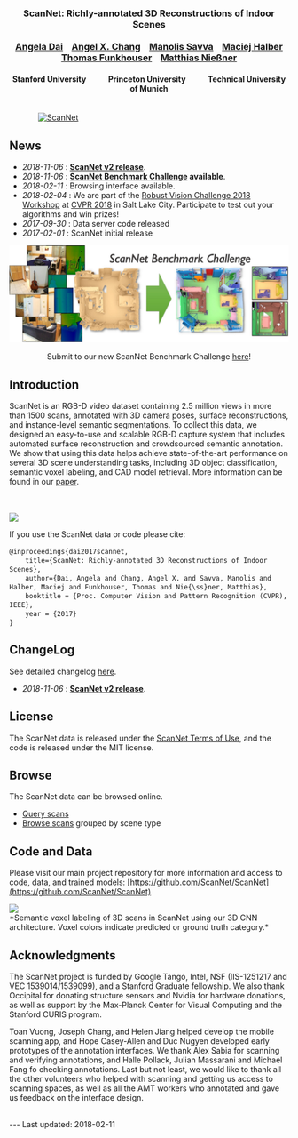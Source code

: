 [//]: # (# ScanNet: Richly-annotated 3D Reconstructions of Indoor Scenes)

<script>
  (function(i,s,o,g,r,a,m){i['GoogleAnalyticsObject']=r;i[r]=i[r]||function(){
  (i[r].q=i[r].q||[]).push(arguments)},i[r].l=1*new Date();a=s.createElement(o),
  m=s.getElementsByTagName(o)[0];a.async=1;a.src=g;m.parentNode.insertBefore(a,m)
  })(window,document,'script','https://www.google-analytics.com/analytics.js','ga');

  ga('create', 'UA-77156287-3', 'auto');
  ga('send', 'pageview');

</script>

<h3 align="center">
ScanNet: Richly-annotated 3D Reconstructions of Indoor Scenes<br><br>
<a href="http://cs.stanford.edu/~adai/publications.html">Angela&nbsp;Dai</a>&nbsp;&nbsp;&nbsp;&nbsp;<a href="https://angelxuanchang.github.io">Angel&nbsp;X.&nbsp;Chang</a>&nbsp;&nbsp;&nbsp;&nbsp;<a href="https://msavva.github.io">Manolis&nbsp;Savva</a>&nbsp;&nbsp;&nbsp;&nbsp;<a href="http://www.cs.princeton.edu/~mhalber/">Maciej&nbsp;Halber</a><br><a href="http://www.cs.princeton.edu/~funk/">Thomas&nbsp;Funkhouser</a>&nbsp;&nbsp;&nbsp;&nbsp;<a href="http://graphics.stanford.edu/~niessner/publications.html">Matthias&nbsp;Nie&szlig;ner</a>
</h3>

<h4 align="center">
 Stanford University&nbsp;&nbsp;&nbsp;&nbsp;&nbsp;&nbsp;&nbsp;&nbsp;&nbsp;&nbsp;&nbsp;&nbsp;Princeton University&nbsp;&nbsp;&nbsp;&nbsp;&nbsp;&nbsp;&nbsp;&nbsp;&nbsp;&nbsp;&nbsp;&nbsp;Technical University of Munich
</h4>

<br>
<a href="http://www.youtube.com/watch?v=Olx4OnoZWQQ">
<img src="img/vid.jpg" alt="ScanNet" style="width:400px; display: block; margin-left: auto; margin-right: auto;"/>
</a>

## News
- *2018-11-06* : **[ScanNet v2 release](changelog#scannet-v2-2018-06-11)**.
- *2018-11-06* : **[ScanNet Benchmark Challenge](http://kaldir.vc.in.tum.de/scannet_benchmark) available**.
- *2018-02-11* : Browsing interface available.
- *2018-02-04* : We are part of the [Robust Vision Challenge 2018 Workshop](http://www.robustvision.net/) at [CVPR 2018](http://cvpr2018.thecvf.com/) in Salt Lake City.  Participate to test out your algorithms and win prizes!
- *2017-09-30* : Data server code released
- *2017-02-01* : ScanNet initial release

<a href="http://kaldir.vc.in.tum.de/scannet_benchmark"><center>
<img src="img/scannet_benchmark.jpg" /></center></a>
<center>Submit to our new ScanNet Benchmark Challenge <a href="http://kaldir.vc.in.tum.de/scannet_benchmark">here</a>!</center>

[//]: # (<a href="http://www.robustvision.net"><center>)
[//]: # (<img src="http://www.robustvision.net/images/banner.png" /></center></a>)
[//]: # (<center>Submit to the Robust Vision Challenge <a href="http://dovahkiin.stanford.edu/adai/">here</a>!</center>)

## Introduction
ScanNet is an RGB-D video dataset containing 2.5 million views in more than 1500 scans, annotated with 3D camera poses, surface reconstructions, and instance-level semantic segmentations.
To collect this data, we designed an easy-to-use and scalable RGB-D capture system that includes automated surface reconstruction and crowdsourced semantic annotation.
We show that using this data helps achieve state-of-the-art performance on several 3D scene understanding tasks, including 3D object classification, semantic voxel labeling, and CAD model retrieval.
More information can be found in our <a href="https://arxiv.org/abs/1702.04405">paper</a>.

<br><br>
<a href="https://arxiv.org/abs/1702.04405">
<img src="img/annotations.png" style="width:640px; display: block; margin-left: auto; margin-right: auto;"/>
</a>

If you use the ScanNet data or code please cite:
```
@inproceedings{dai2017scannet,
    title={ScanNet: Richly-annotated 3D Reconstructions of Indoor Scenes},
    author={Dai, Angela and Chang, Angel X. and Savva, Manolis and Halber, Maciej and Funkhouser, Thomas and Nie{\ss}ner, Matthias},
    booktitle = {Proc. Computer Vision and Pattern Recognition (CVPR), IEEE},
    year = {2017}
}
```

## ChangeLog
See detailed changelog [here](changelog).
- *2018-11-06* : **[ScanNet v2 release](changelog#scannet-v2-2018-06-11)**.

## License
The ScanNet data is released under the [ScanNet Terms of Use](http://dovahkiin.stanford.edu/scannet-public/ScanNet_TOS.pdf), and the code is released under the MIT license.

## Browse
The ScanNet data can be browsed online.
- [Query scans](https://dovahkiin.stanford.edu/scannet-browse/scans/scannet/querier)
- [Browse scans](https://dovahkiin.stanford.edu/scannet-browse/scans/scannet/grouped) grouped by scene type

## Code and Data
Please visit our main project repository for more information and access to code, data, and trained models: [https://github.com/ScanNet/ScanNet](https://github.com/ScanNet/ScanNet)

<a href="img/voxel-predictions.jpg">
<img src="img/voxel-predictions.jpg" style="width:640px; display: block; margin-left: auto; margin-right: auto;"/>
</a>
*Semantic voxel labeling of 3D scans in ScanNet using our 3D CNN architecture. Voxel colors indicate predicted or ground truth
category.*

## Acknowledgments
The ScanNet project is funded by Google Tango, Intel, NSF (IIS-1251217 and VEC 1539014/1539099), and a Stanford Graduate fellowship. We also thank Occipital for donating structure sensors and Nvidia for hardware donations, as well as support by the Max-Planck Center for Visual Computing and the Stanford CURIS program.

Toan Vuong, Joseph Chang, and Helen Jiang helped develop the mobile scanning app, and Hope Casey-Allen and Duc Nugyen developed early prototypes of the annotation interfaces.
We thank Alex Sabia for scanning and verifying annotations, and Halle Pollack, Julian Massarani and Michael Fang fo checking annotations.
Last but not least, we would like to thank all the other volunteers who helped with scanning and getting us access to scanning spaces, as well as all the AMT workers who annotated and gave us feedback on the interface design.

<br>
---
Last updated: 2018-02-11
